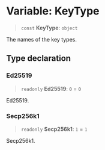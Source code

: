 # Variable: KeyType

> `const` **KeyType**: `object`

The names of the key types.

## Type declaration

### Ed25519

> `readonly` **Ed25519**: `0` = `0`

Ed25519.

### Secp256k1

> `readonly` **Secp256k1**: `1` = `1`

Secp256k1.
